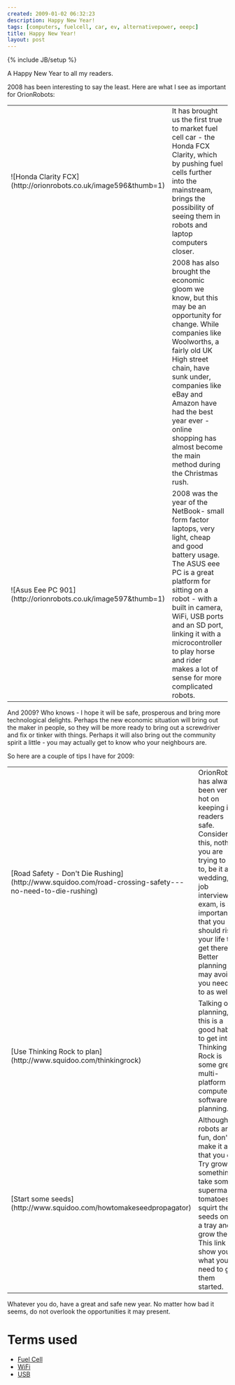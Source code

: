 ```yaml
---
created: 2009-01-02 06:32:23
description: Happy New Year!
tags: [computers, fuelcell, car, ev, alternativepower, eeepc]
title: Happy New Year!
layout: post
---
```

{% include JB/setup %}

A Happy New Year to all my readers.

2008 has been interesting to say the least. Here are what I see as important for OrionRobots:

<table class="wikitable">
  <tr>
   <td class="wikicell">
    ![Honda Clarity FCX](http://orionrobots.co.uk/image596&amp;thumb=1)
   </td>
   <td class="wikicell">
    It has brought us the first true to market fuel cell car - the Honda FCX Clarity, which by pushing fuel cells further into the mainstream, brings the possibility of seeing them in robots and laptop computers closer.
   </td>
  </tr>
  <tr>
   <td class="wikicell">
   </td>
   <td class="wikicell">
    2008 has also brought the economic gloom we know, but this may be an opportunity for change. While companies like Woolworths, a fairly old UK High street chain, have sunk under, companies like eBay and Amazon have had the best year ever - online shopping has almost become the main method during the Christmas rush.
   </td>
  </tr>
  <tr>
   <td class="wikicell">
    ![Asus Eee PC 901](http://orionrobots.co.uk/image597&amp;thumb=1)
   </td>
   <td class="wikicell">
    2008 was the year of the NetBook- small form factor laptops, very light, cheap and good battery usage. The ASUS eee PC is a great platform for sitting on a robot - with a built in camera, WiFi, USB ports and an SD port, linking it with a microcontroller to play horse and rider makes a lot of sense for more complicated robots.
   </td>
  </tr>
 </table>

And 2009? Who knows - I hope it will be safe, prosperous and bring more technological delights. Perhaps the new economic situation will bring out the maker in people, so they will be more ready to bring out a screwdriver and fix or tinker with things. Perhaps it will also bring out the community spirit a little - you may actually get to know who your neighbours are.

So here are a couple of tips I have for 2009:

<table class="wikitable">
  <tr>
   <td class="wikicell">
    [Road Safety - Don't Die Rushing](http://www.squidoo.com/road-crossing-safety---no-need-to-die-rushing)
   </td>
   <td class="wikicell">
    OrionRobots has always been very hot on keeping its readers safe. Consider this, nothing you are trying to get to, be it a wedding, job interview or exam, is so important that you should risk your life to get there. Better planning may avoid you needing to as well.
   </td>
  </tr>
  <tr>
   <td class="wikicell">
    [Use Thinking Rock to plan](http://www.squidoo.com/thinkingrock)
   </td>
   <td class="wikicell">
    Talking of planning, this is a good habit to get into. Thinking Rock is some great multi-platform computer software for planning.
   </td>
  </tr>
  <tr>
   <td class="wikicell">
    [Start some seeds](http://www.squidoo.com/howtomakeseedpropagator)
   </td>
   <td class="wikicell">
    Although robots are fun, don't make it all that you do. Try growing something, take some supermarket tomatoes, squirt the seeds onto a tray and grow them! This link will show you what you need to get them started.
   </td>
  </tr>
 </table>

Whatever you do, have a great and safe new year. No matter how bad it seems, do not overlook the opportunities it may present.

# Terms used

* [Fuel Cell](Fuel+Cell)
* [WiFi](WiFi)
* [USB](USB)
